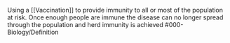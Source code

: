 Using a [[Vaccination]] to provide immunity to all or most of the population at risk. Once enough people are immune the disease can no longer spread through the population and herd immunity is achieved
#000-Biology/Definition 